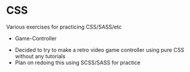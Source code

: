 # CSS
Various exercises for practicing CSS/SASS/etc

* Game-Controller
- Decided to try to make a retro video game controller using pure CSS without any tutorials
- Plan on redoing this using SCSS/SASS for practice
